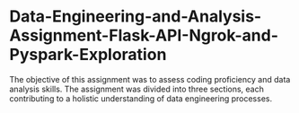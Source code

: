 # Data-Engineering-and-Analysis-Assignment-Flask-API-Ngrok-and-Pyspark-Exploration
The objective of this assignment was to assess coding proficiency and data analysis skills. The assignment was divided into three sections, each contributing to a holistic understanding of data engineering processes.
